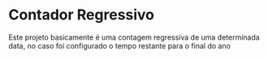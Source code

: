 # Contador Regressivo
<p>Este projeto basicamente é uma contagem regressiva de uma determinada data, no caso foi configurado o tempo restante para o final do ano</p>
